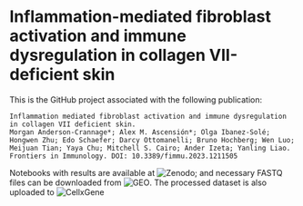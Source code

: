 # Inflammation-mediated fibroblast activation and immune dysregulation in collagen VII-deficient skin
This is the GitHub project associated with the following publication:
```
Inflammation mediated fibroblast activation and immune dysregulation in collagen VII deficient skin.
Morgan Anderson‑Crannage*; Alex M. Ascensión*; Olga Ibanez‑Solé; Hongwen Zhu; Edo Schaefer; Darcy Ottomanelli; Bruno Hochberg; Wen Luo; Meijuan Tian; Yaya Chu; Mitchell S. Cairo; Ander Izeta; Yanling Liao.
Frontiers in Immunology. DOI: 10.3389/fimmu.2023.1211505
```

Notebooks with results are available at ![Zenodo](https://zenodo.org/records/7675583); and necessary FASTQ files can be downloaded from ![GEO](https://www.ncbi.nlm.nih.gov/geo/query/acc.cgi?acc=GSE222250). The processed dataset is also uploaded to ![CellxGene](https://cellxgene.cziscience.com/collections/f5af7a2f-ab4c-4728-829e-48efb9562105)
